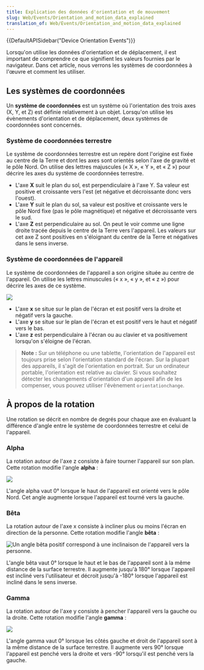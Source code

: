 ```yaml
---
title: Explication des données d'orientation et de mouvement
slug: Web/Events/Orientation_and_motion_data_explained
translation_of: Web/Events/Orientation_and_motion_data_explained
---
```

{{DefaultAPISidebar("Device Orientation Events")}}

Lorsqu'on utilise les données d'orientation et de déplacement, il est important de comprendre ce que signifient les valeurs fournies par le navigateur. Dans cet article, nous verrons les systèmes de coordonnées à l'œuvre et comment les utiliser.

## Les systèmes de coordonnées

Un **système de coordonnées** est un système où l'orientation des trois axes (X, Y, et Z) est définie relativement à un objet. Lorsqu'on utilise les évènements d'orientation et de déplacement, deux systèmes de coordonnées sont concernés.

### Système de coordonnées terrestre

Le système de coordonnées terrestre est un repère dont l'origine est fixée au centre de la Terre et dont les axes sont orientés selon l'axe de gravité et le pôle Nord. On utilise des lettres majuscules («&nbsp;X&nbsp;», «&nbsp;Y&nbsp;», et «&nbsp;Z&nbsp;») pour décrire les axes du système de coordonnées terrestre.

- L'axe **X** suit le plan du sol, est perpendiculaire à l'axe Y. Sa valeur est positive et croissante vers l'est (et négative et décroissante donc vers l'ouest).
- L'axe **Y** suit le plan du sol, sa valeur est positive et croissante vers le pôle Nord fixe (pas le pôle magnétique) et négative et décroissante vers le sud.
- L'axe **Z** est perpendiculaire au sol. On peut le voir comme une ligne droite tracée depuis le centre de la Terre vers l'appareil. Les valeurs sur cet axe Z sont positives en s'éloignant du centre de la Terre et négatives dans le sens inverse.

### Système de coordonnées de l'appareil

Le système de coordonnées de l'appareil a son origine située au centre de l'appareil. On utilise les lettres minuscules («&nbsp;x&nbsp;», «&nbsp;y&nbsp;», et «&nbsp;z&nbsp;») pour décrire les axes de ce système.

![](axes.png)

- L'axe **x** se situe sur le plan de l'écran et est positif vers la droite et négatif vers la gauche.
- L'axe **y** se situe sur le plan de l'écran et est positif vers le haut et négatif vers le bas.
- L'axe **z** est perpendiculaire à l'écran ou au clavier et va positivement lorsqu'on s'éloigne de l'écran.

> **Note :** Sur un téléphone ou une tablette, l'orientation de l'appareil est toujours prise selon l'orientation standard de l'écran. Sur la plupart des appareils, il s'agit de l'orientation en portrait. Sur un ordinateur portable, l'orientation est relative au clavier. Si vous souhaitez détecter les changements d'orientation d'un appareil afin de les compenser, vous pouvez utiliser l'évènement `orientationchange`.

## À propos de la rotation

Une rotation se décrit en nombre de degrés pour chaque axe en évaluant la différence d'angle entre le système de coordonnées terrestre et celui de l'appareil.

### Alpha

La rotation autour de l'axe z consiste à faire tourner l'appareil sur son plan. Cette rotation modifie l'angle **alpha**&nbsp;:

![](alpha.png)

L'angle alpha vaut 0° lorsque le haut de l'appareil est orienté vers le pôle Nord. Cet angle augmente lorsque l'appareil est tourné vers la gauche.

### Bêta

La rotation autour de l'axe x consiste à incliner plus ou moins l'écran en direction de la personne. Cette rotation modifie l'angle **bêta**&nbsp;:

![Un angle bêta positif correspond à une inclinaison de l'appareil vers la personne.](beta2.png)

L'angle bêta vaut 0° lorsque le haut et le bas de l'appareil sont à la même distance de la surface terrestre. Il augmente jusqu'à 180° lorsque l'appareil est incliné vers l'utilisateur et décroit jusqu'à -180° lorsque l'appareil est incliné dans le sens inverse.

### Gamma

La rotation autour de l'axe y consiste à pencher l'appareil vers la gauche ou la droite. Cette rotation modifie l'angle **gamma**&nbsp;:

![](gamma.png)

L'angle gamma vaut 0° lorsque les côtés gauche et droit de l'appareil sont à la même distance de la surface terrestre. Il augmente vers 90° lorsque l'appareil est penché vers la droite et vers -90° lorsqu'il est penché vers la gauche.
